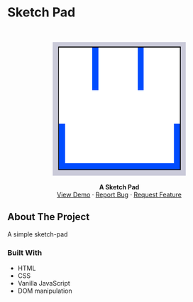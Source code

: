 # Sketch Pad
<!-- PROJECT LOGO -->
<br />
<p align="center">
   <a href="https://github.com/Mohammad-Afsari/etch_a_sketch">
     <img src="img/Logo.png" alt="Rock" width="300" height="300">
   </a>

  <p align="center">
    <strong>A Sketch Pad</strong>
    <br />
    <a href="https://mohammad-afsari.github.io/rockpaperscissors/">View Demo</a>
    ·
    <a href="https://github.com/Mohammad-Afsari/rockpaperscissors/issues">Report Bug</a>
    ·
    <a href="https://github.com/Mohammad-Afsari/rockpaperscissors/issues">Request Feature</a>
  </p>
</p>

<!-- ABOUT THE PROJECT -->
## About The Project

A simple sketch-pad

### Built With
* HTML
* CSS
* Vanilla JavaScript
* DOM manipulation
